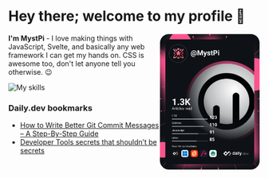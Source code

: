 # Hey there; welcome to my profile 👋

<a href="https://app.daily.dev/MystPi"><img src="https://github.com/MystPi/MystPi/blob/main/devcard.svg" width="200" alt="MystPi's Dev Card" align="right"/></a>

**I'm MystPi** - I love making things with JavaScript, Svelte, and basically any web framework I can get my hands on. CSS is awesome too, don't let anyone tell you otherwise. 😉

![My skills](https://skillicons.dev/icons?i=svelte,js,html,css,py,ruby,react,tailwind)

### Daily.dev bookmarks
<!-- daily.dev BOOKMARKS:START -->
- [How to Write Better Git Commit Messages – A Step-By-Step Guide](https://app.daily.dev/posts/__kOFJPyN?utm_source=rss&utm_medium=bookmarks&utm_campaign=Itr6mLfRdMms0HCyePtl9)
- [Developer Tools secrets that shouldn’t be secrets](https://app.daily.dev/posts/cpTCP7UHE?utm_source=rss&utm_medium=bookmarks&utm_campaign=Itr6mLfRdMms0HCyePtl9)
<!-- daily.dev BOOKMARKS:END -->
